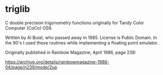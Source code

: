 # triglib
C double precision trigonometry functions originally for Tandy Color Computer (CoCo) OS9.

Written by Al Buist, who passed away in 1985. License is Public Domain. In the 90's I used these routines while implementing a floating point emulator.

Originally published in Rainbow Magazine, April 1986, page 238:

https://archive.org/details/rainbowmagazine-1986-04/page/n239/mode/2up



